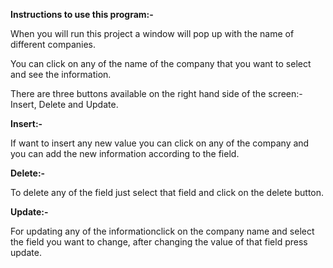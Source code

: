 **Instructions to use this program:-**

When you will run this project a window will pop up with the name of different companies.

You can click on any of the name of the company that you want to select and see the information.

There are three buttons available on the right hand side of the screen:- Insert, Delete and Update.

**Insert:-**

If want to insert any new value you can click on any of the company and you can add the new information according to the field.

**Delete:-**

To delete any of the field just select that field and click on the delete button.

**Update:-**

For updating any of the informationclick on the company name and select the field you want to change, after changing the value of that field press update.
